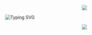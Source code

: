 <p align="center"><img src="https://64.media.tumblr.com/33aa78f0d307fe297be923cf431448c7/5714ade6b071fc1d-36/s1280x1920/2a3a7fb937650195a8bb751acf6cc01dbec12d97.gif"</p>

<p align="center> <a href="https://git.io/typing-svg"><img src="https://readme-typing-svg.herokuapp.com?font=Michroma&pause=1000&color=2D1DF7&center=true&vCenter=true&width=435&height=25&lines=my+name+is+danyal;i+am+20+years+old" alt="Typing SVG" /></a> </p>

<p align="center"><img src="https://64.media.tumblr.com/4f6fe1d82f33f11db1960362f8a20de7/f772dbb4ccc0da38-8e/s1280x1920/4c6d7aa31212155ba81557dbf593f4845b4901cd.gif"</p>
